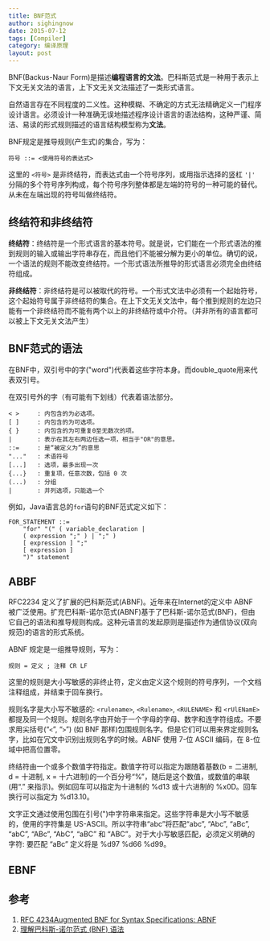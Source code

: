 ```yaml
---
title: BNF范式
author: sighingnow
date: 2015-07-12
tags: [Compiler]
category: 编译原理
layout: post
---
```


BNF(Backus-Naur Form)是描述**编程语言的文法**。巴科斯范式是一种用于表示上下文无关文法的语言，上下文无关文法描述了一类形式语言。

自然语言存在不同程度的二义性。这种模糊、不确定的方式无法精确定义一门程序设计语言。必须设计一种准确无误地描述程序设计语言的语法结构，这种严谨、简洁、易读的形式规则描述的语言结构模型称为**文法**。

<!--more-->

BNF规定是推导规则(产生式)的集合，写为：

    符号 ::= <使用符号的表达式>

这里的 `<符号>` 是非终结符，而表达式由一个符号序列，或用指示选择的竖杠 `'|'` 分隔的多个符号序列构成，每个符号序列整体都是左端的符号的一种可能的替代。从未在左端出现的符号叫做终结符。

终结符和非终结符
-------------

**终结符**：终结符是一个形式语言的基本符号。就是说，它们能在一个形式语法的推到规则的输入或输出字符串存在，而且他们不能被分解为更小的单位。确切的说，一个语法的规则不能改变终结符。一个形式语法所推导的形式语言必须完全由终结符组成。

**非终结符**：非终结符是可以被取代的符号。一个形式文法中必须有一个起始符号，这个起始符号属于非终结符的集合。在上下文无关文法中，每个推到规则的左边只能有一个非终结符而不能有两个以上的非终结符或中介符。（并非所有的语言都可以被上下文无关文法产生）

BNF范式的语法
-----------

在BNF中，双引号中的字("word")代表着这些字符本身。而double_quote用来代表双引号。

在双引号外的字（有可能有下划线）代表着语法部分。

    < >     : 内包含的为必选项。
    [ ]     : 内包含的为可选项。
    { }     : 内包含的为可重复0至无数次的项。
    |       : 表示在其左右两边任选一项，相当于"OR"的意思。
    ::=     : 是“被定义为”的意思
    "..."   : 术语符号
    [...]   : 选项，最多出现一次
    {...}   : 重复项，任意次数，包括 0 次
    (...)   : 分组
    |       : 并列选项，只能选一个

例如，Java语言总的`for`语句的BNF范式定义如下：

    FOR_STATEMENT ::=
        "for" "(" ( variable_declaration |
        ( expression ";" ) | ";" )
        [ expression ] ";"
        [ expression ]
        ")" statement

ABBF
----

RFC2234 定义了扩展的巴科斯范式(ABNF)。近年来在Internet的定义中 ABNF 被广泛使用。扩充巴科斯-诺尔范式(ABNF)基于了巴科斯-诺尔范式(BNF)，但由它自己的语法和推导规则构成。这种元语言的发起原则是描述作为通信协议(双向规范)的语言的形式系统。

ABNF 规定是一组推导规则，写为：

    规则 = 定义 ; 注释 CR LF

这里的规则是大小写敏感的非终止符，定义由定义这个规则的符号序列，一个文档注释组成，并结束于回车换行。

规则名字是大小写不敏感的: `<rulename>`, `<Rulename>`, `<RULENAME>` 和 `<rUlENamE>` 都提及同一个规则。规则名字由开始于一个字母的字母、数字和连字符组成。不要求用尖括号(“`<`”, “`>`”) (如 BNF 那样)包围规则名字。但是它们可以用来界定规则名字，比如在冗文中识别出规则名字的时候。ABNF 使用 7-位 ASCII 编码，在 8-位域中把高位置零。

终结符由一个或多个数值字符指定。数值字符可以指定为跟随着基数(b = 二进制, d = 十进制, x = 十六进制)的一个百分号“%”，随后是这个数值，或数值的串联(用“.” 来指示)。例如回车可以指定为十进制的 %d13 或十六进制的 %x0D。回车换行可以指定为 %d13.10。

文字正文通过使用包围在引号(")中字符串来指定。这些字符串是大小写不敏感的，使用的字符集是 US-ASCII。所以字符串“abc”将匹配“abc”, “Abc”, “aBc”, “abC”, “ABc”, “AbC”, “aBC” 和 “ABC”。对于大小写敏感匹配，必须定义明确的字符: 要匹配 “aBc” 定义将是 %d97 %d66 %d99。

EBNF
-----

参考
----

1. [RFC 4234Augmented BNF for Syntax Specifications: ABNF](http://www.ietf.org/rfc/rfc5234.txt)
2. [理解巴科斯-诺尔范式 (BNF) 语法](https://msdn.microsoft.com/zh-cn/library/cc451397%28v=vs.71%29.aspx?f=255&MSPPError=-2147217396)

